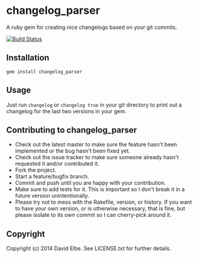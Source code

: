 # changelog_parser

A ruby gem for creating nice changelogs based on your git commits.

[![Build Status](https://travis-ci.org/davidelbe/changelogparser.svg?branch=master)](https://travis-ci.org/davidelbe/changelogparser)

## Installation

`gem install changelog_parser`

## Usage

Just run `changelog` or `changelog true` in your git directory to print
out a changelog for the last two versions in your gem.

## Contributing to changelog_parser

* Check out the latest master to make sure the feature hasn't been implemented or the bug hasn't been fixed yet.
* Check out the issue tracker to make sure someone already hasn't requested it and/or contributed it.
* Fork the project.
* Start a feature/bugfix branch.
* Commit and push until you are happy with your contribution.
* Make sure to add tests for it. This is important so I don't break it in a future version unintentionally.
* Please try not to mess with the Rakefile, version, or history. If you want to have your own version, or is otherwise necessary, that is fine, but please isolate to its own commit so I can cherry-pick around it.

## Copyright

Copyright (c) 2014 David Elbe. See LICENSE.txt for
further details.

